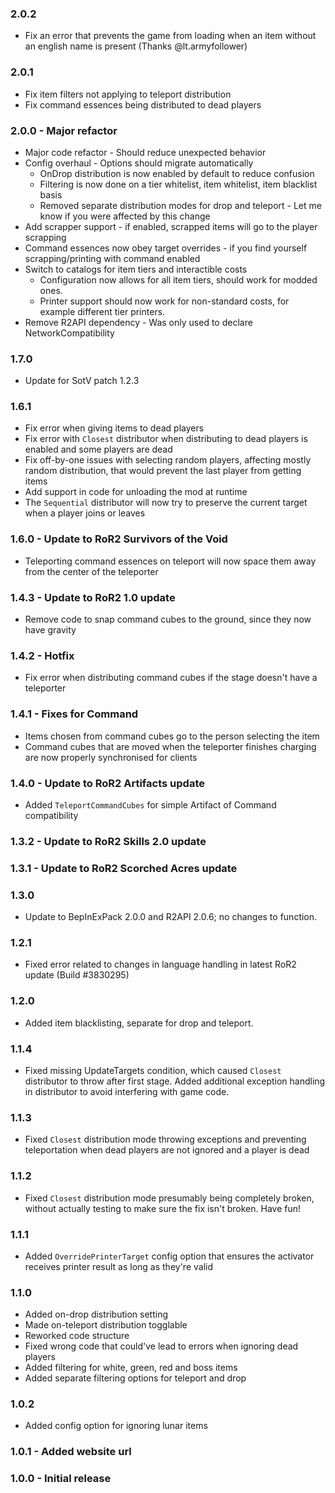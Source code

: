 ### 2.0.2
- Fix an error that prevents the game from loading when an item without an english name is present (Thanks @lt.armyfollower)

### 2.0.1
- Fix item filters not applying to teleport distribution
- Fix command essences being distributed to dead players

### 2.0.0 - Major refactor
- Major code refactor - Should reduce unexpected behavior
- Config overhaul - Options should migrate automatically
  - OnDrop distribution is now enabled by default to reduce confusion
  - Filtering is now done on a tier whitelist, item whitelist, item blacklist basis
  - Removed separate distribution modes for drop and teleport - Let me know if you were affected by this change
- Add scrapper support - if enabled, scrapped items will go to the player scrapping
- Command essences now obey target overrides - if you find yourself scrapping/printing with command enabled
- Switch to catalogs for item tiers and interactible costs
  - Configuration now allows for all item tiers, should work for modded ones.
  - Printer support should now work for non-standard costs, for example different tier printers.
- Remove R2API dependency - Was only used to declare NetworkCompatibility

### 1.7.0
- Update for SotV patch 1.2.3

### 1.6.1
- Fix error when giving items to dead players
- Fix error with `Closest` distributor when distributing to dead players is enabled and some players are dead
- Fix off-by-one issues with selecting random players, affecting mostly random distribution, that would prevent the last player from getting items
- Add support in code for unloading the mod at runtime
- The `Sequential` distributor will now try to preserve the current target when a player joins or leaves

### 1.6.0 - Update to RoR2 Survivors of the Void
- Teleporting command essences on teleport will now space them away from the center of the teleporter

### 1.4.3 - Update to RoR2 1.0 update
- Remove code to snap command cubes to the ground, since they now have gravity

### 1.4.2 - Hotfix
- Fix error when distributing command cubes if the stage doesn't have a teleporter

### 1.4.1 - Fixes for Command
- Items chosen from command cubes go to the person selecting the item
- Command cubes that are moved when the teleporter finishes charging are now properly synchronised for clients

### 1.4.0 - Update to RoR2 Artifacts update
- Added `TeleportCommandCubes` for simple Artifact of Command compatibility

### 1.3.2 - Update to RoR2 Skills 2.0 update

### 1.3.1 - Update to RoR2 Scorched Acres update

### 1.3.0
- Update to BepInExPack 2.0.0 and R2API 2.0.6; no changes to function.

### 1.2.1
- Fixed error related to changes in language handling in latest RoR2 update (Build #3830295)

### 1.2.0
- Added item blacklisting, separate for drop and teleport.

### 1.1.4
- Fixed missing UpdateTargets condition, which caused `Closest` distributor to throw after first stage. Added additional exception handling in distributor to avoid interfering with game code.

### 1.1.3
- Fixed `Closest` distribution mode throwing exceptions and preventing teleportation when dead players are not ignored and a player is dead

### 1.1.2
- Fixed `Closest` distribution mode presumably being completely broken, without actually testing to make sure the fix isn't broken. Have fun!

### 1.1.1
- Added `OverridePrinterTarget` config option that ensures the activator receives printer result as long as they're valid

### 1.1.0
- Added on-drop distribution setting
- Made on-teleport distribution togglable
- Reworked code structure
- Fixed wrong code that could've lead to errors when ignoring dead players
- Added filtering for white, green, red and boss items
- Added separate filtering options for teleport and drop

### 1.0.2
- Added config option for ignoring lunar items

### 1.0.1 - Added website url

### 1.0.0 - Initial release